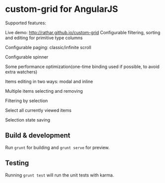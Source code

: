 # custom-grid for AngularJS

Supported features: 

Live demo: http://rathar.github.io/custom-grid
Configurable filtering, sorting and editing for primitive type columns

Configurable paging: classic/infinite scroll

Configurable spinner

Some performance optimization(one-time binding used if possible, to avoid extra watchers)

Items editing in two ways: modal and inline

Multiple items selecting and removing

Filtering by selection

Select all currently viewed items

Selection state saving

## Build & development

Run `grunt` for building and `grunt serve` for preview.

## Testing

Running `grunt test` will run the unit tests with karma.
